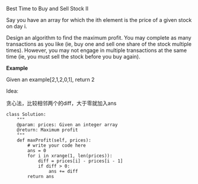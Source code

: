 Best Time to Buy and Sell Stock II

Say you have an array for which the ith element is the price of a given stock on day i.

Design an algorithm to find the maximum profit. You may complete as many transactions as you like \(ie, buy one and sell one share of the stock multiple times\). However, you may not engage in multiple transactions at the same time \(ie, you must sell the stock before you buy again\).

**Example**

Given an example\[2,1,2,0,1\], return 2

Idea:

贪心法，比较相邻两个的diff，大于零就加入ans

```
class Solution:
    """
    @param: prices: Given an integer array
    @return: Maximum profit
    """
    def maxProfit(self, prices):
        # write your code here
        ans = 0
        for i in xrange(1, len(prices)):
            diff = prices[i] - prices[i - 1]
            if diff > 0:
                ans += diff
        return ans
```



